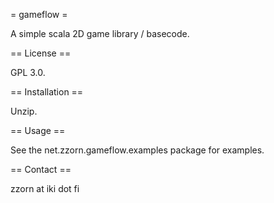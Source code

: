 = gameflow =

A simple scala 2D game library / basecode.


== License ==

GPL 3.0.


== Installation ==

Unzip.


== Usage ==

See the net.zzorn.gameflow.examples package for examples.


== Contact ==

zzorn at iki dot fi
